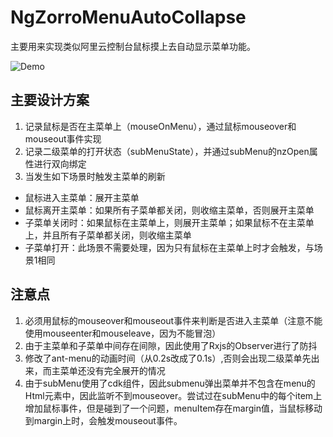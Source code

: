 # NgZorroMenuAutoCollapse
主要用来实现类似阿里云控制台鼠标摸上去自动显示菜单功能。

![Demo](https://github.com/alexspring123/ng-zorro-menu-auto-collapse/image/Demo.gif)

## 主要设计方案
1. 记录鼠标是否在主菜单上（mouseOnMenu），通过鼠标mouseover和mouseout事件实现
2. 记录二级菜单的打开状态（subMenuState），并通过subMenu的nzOpen属性进行双向绑定
3. 当发生如下场景时触发主菜单的刷新
- 鼠标进入主菜单：展开主菜单
- 鼠标离开主菜单：如果所有子菜单都关闭，则收缩主菜单，否则展开主菜单
- 子菜单关闭时：如果鼠标在主菜单上，则展开主菜单；如果鼠标不在主菜单上，并且所有子菜单都关闭，则收缩主菜单
- 子菜单打开：此场景不需要处理，因为只有鼠标在主菜单上时才会触发，与场景1相同

## 注意点
1. 必须用鼠标的mouseover和mouseout事件来判断是否进入主菜单（注意不能使用mouseenter和mouseleave，因为不能冒泡）
2. 由于主菜单和子菜单中间存在间隙，因此使用了Rxjs的Observer进行了防抖
3. 修改了ant-menu的动画时间（从0.2s改成了0.1s）,否则会出现二级菜单先出来，而主菜单还没有完全展开的情况
4. 由于subMenu使用了cdk组件，因此submenu弹出菜单并不包含在menu的Html元素中，因此监听不到mouseover。尝试过在subMenu中的每个item上增加鼠标事件，但是碰到了一个问题，menuItem存在margin值，当鼠标移动到margin上时，会触发mouseout事件。